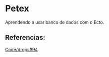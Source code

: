 # Petex

Aprendendo a usar banco de dados com o Ecto.

## Referencias: 
[Code/drops#94](https://www.youtube.com/watch?v=tjvwsxjvBwY&list=PL85ITvJ7FLojnPX7wohMjPXvpwlpR7yIP&index=14)
